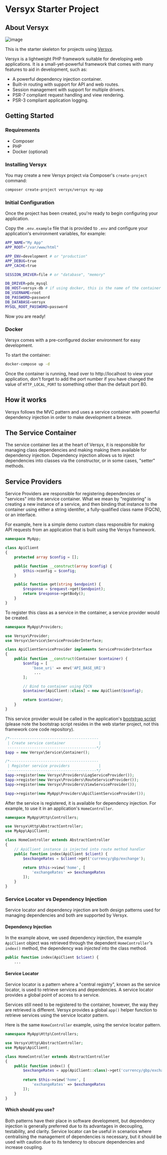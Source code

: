 # Versyx Starter Project

## About Versyx

![image](./welcome.png)

This is the starter skeleton for projects using [Versyx](https://github.com/versyxdigital/framework).

Versyx is a lightweight PHP framework suitable for developing web applications. It is a small-yet-powerful framework that comes with many features to aid in development, such as:

- A powerful dependency injection container.
- Built-in routing with support for API and web routes.
- Session management with support for multiple drivers.
- PSR-7 compliant request handling and view rendering.
- PSR-3 compliant application logging.

## Getting Started

### Requirements

- Composer
- PHP
- Docker (optional)


### Installing Versyx

You may create a new Versyx project via Composer's `create-project` command:

```sh
composer create-project versyx/versyx my-app
```

### Initial Configuration

Once the project has been created, you're ready to begin configuring your application.

Copy the `.env.example` file that is provided to `.env` and configure your application's environment variables, for example:

```sh
APP_NAME="My App"
APP_ROOT="/var/www/html"

APP_ENV=development # or "production"
APP_DEBUG=true
APP_CACHE=true

SESSION_DRIVER=file # or "database", "memory"

DB_DRIVER=pdo_mysql
DB_HOST=versyx-db # if using docker, this is the name of the container
DB_USERNAME=root
DB_PASSWORD=password
DB_DATABASE=versyx
MYSQL_ROOT_PASSWORD=password
```

Now you are ready!

### Docker

Versyx comes with a pre-configured docker environment for easy development.

To start the container:

```sh
docker-compose up -d
```

Once the container is running, head over to http://localhost to view your application, don't forget to add the port number if you have changed the value of `HTTP_LOCAL_PORT` to something other than the default port 80.

## How it works

Versyx follows the MVC pattern and uses a service container with powerful dependency injection in order to make development a breeze.

## The Service Container

The service container lies at the heart of Versyx, it is responsible for managing class dependencies and making making them available for dependency injection. Dependency injection allows us to inject dependencies into classes via the constructor, or in some cases, "setter" methods.

## Service Providers

Service Providers are responsible for registering dependencies or "services" into the service container. What we mean by "registering" is creating a new instance of a service, and then binding that instance to the container using either a string identifer, a fully-qualified class name (FQCN), or an interface.

For example, here is a simple demo custom class responsible for making API requests from an application that is built using the Versyx framework.

```php
namespace MyApp;

class ApiClient 
{
    protected array $config = [];

    public function __construct(array $config) {
        $this->config = $config;
    }

    public function get(string $endpoint) {
        $response = $request->get($endpoint);
        return $response->getBody();
    }
}
```

To register this class as a service in the container, a service provider would be created.

```php
namespace MyApp\Providers;

use Versyx\Provider;
use Versyx\Service\ServiceProviderInterface;

class ApiClientServiceProvider implements ServiceProviderInterface
{
    public function __construct(Container $container) {
        $config = [
            'base_uri' => env('API_BASE_URI')
             ...
        ];

        // Bind to container using FQCN
        $container[ApiClient::class] = new ApiClient($config);

        return $container;
    }
}
```

This service provider would be called in the application's [bootstrap script](https://github.com/versyxdigital/versyx/blob/main/bootstrap.php) (please note the bootstrap script resides in the web starter project, not this framework core code repository).

```php
/*----------------------------------------
 | Create service container               |
 ----------------------------------------*/
$app = new Versyx\Service\Container();

/*----------------------------------------
 | Register service providers             |
 ----------------------------------------*/
$app->register(new Versyx\Providers\LogServiceProvider());
$app->register(new Versyx\Providers\RouteServiceProvider());
$app->register(new Versyx\Providers\ViewServiceProvider());

$app->register(new MyApp\Providers\ApiClientServiceProvider());
```

After the service is registered, it is available for dependency injection. For example, to use it in an application's `HomeController`.

```php
namespace MyApp\Http\Controllers;

use Versyx\Http\AbstractController;
use MyApp\ApiClient;

class HomeController extends AbstractController
{
    // ApiClient instance is injected into route method handler
    public function index(ApiClient $client) {
        $exchangeRates = $client->get('currency/gbp/exchange');
        
        return $this->view('home', [
            'exchangeRates' => $exchangeRates
        ]);
    }
}
```

### Service Locator vs Dependency Injection

Service locator and dependency injection are both design patterns used for managing dependencies and both are supported by Versyx.

#### Dependency Injection

In the example above, we used dependency injection, the example `ApiClient` object was retrieved through the dependent `HomeController`'s `index()` method, the dependency was *injected* into the class method.

```php
public function index(ApiClient $client) {
    ...
```

#### Service Locator

Service locator is a pattern where a "central registry", known as the service locator, is used to retrieve services and dependencies. A service locator provides a global point of access to a service.

Services still need to be registered to the container, however, the way they are retrieved is different. Versyx provides a global `app()` helper function to retrieve services using the service locator pattern.

Here is the same `HomeController` example, using the service locator pattern.

```php
namespace MyApp\Http\Controllers;

use Versyx\Http\AbstractController;
use MyApp\ApiClient;

class HomeController extends AbstractController
{
    public function index() {
        $exchangeRates = app(ApiClient::class)->get('currency/gbp/exchange');
        
        return $this->view('home', [
            'exchangeRates' => $exchangeRates
        ]);
    }
}
```

#### Which should you use?

Both patterns have their place in software development, but dependency injection is generally preferred due to its advantages in decoupling, testability, and clarity. Service locator can be useful in scenarios where centralising the management of dependencies is necessary, but it should be used with caution due to its tendency to obscure dependencies and increase coupling. 